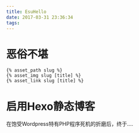 ```yaml
---
title: EsuHello
date: 2017-03-31 23:36:34
tags:
---
```

# 恶俗不堪
```
{% asset_path slug %}
{% asset_img slug [title] %}
{% asset_link slug [title] %}
```

# 启用Hexo静态博客
在饱受Wordpress特有PHP程序死机的折磨后，终于....